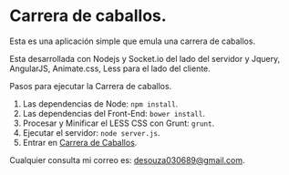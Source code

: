 Carrera de caballos.
===================

Esta es una aplicación simple que emula una carrera de caballos.

Esta desarrollada con Nodejs y Socket.io del lado del servidor y Jquery, AngularJS, Animate.css, Less para el lado del cliente.

Pasos para ejecutar la Carrera de caballos.

1. Las dependencias de Node: `npm install`.
2. Las dependencias del Front-End: `bower install`.
3. Procesar y Minificar el LESS CSS con Grunt: `grunt`.
4. Ejecutar el servidor: `node server.js`.
5. Entrar en [Carrera de Caballos](http://localhost:3250).

Cualquier consulta mi correo es: desouza030689@gmail.com.
